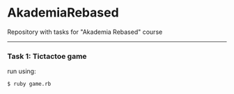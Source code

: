 # AkademiaRebased
Repository with tasks for "Akademia Rebased" course

--------------------------------------------------

### Task 1: Tictactoe game

run using: 
```bash
$ ruby game.rb
```
